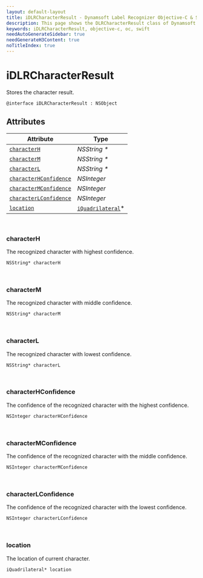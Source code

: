 ```yaml
---
layout: default-layout
title: iDLRCharacterResult - Dynamsoft Label Recognizer Objective-C & Swift Class
description: This page shows the DLRCharacterResult class of Dynamsoft Label Recognizer for iOS SDK.
keywords: iDLRCharacterResult, objective-c, oc, swift
needAutoGenerateSidebar: true
needGenerateH3Content: true
noTitleIndex: true
---
```


# iDLRCharacterResult

Stores the character result.
  
```objc
@interface iDLRCharacterResult : NSObject 
```

## Attributes
  
| Attribute | Type |
|---------- | ---- |
| [`characterH`](#characterh) | *NSString \** |
| [`characterM`](#characterm) | *NSString \** |
| [`characterL`](#characterl) | *NSString \** |
| [`characterHConfidence`](#characterhconfidence) | *NSInteger* |
| [`characterMConfidence`](#charactermconfidence) | *NSInteger* |
| [`characterLConfidence`](#characterlconfidence) | *NSInteger* |
| [`location`](#location) | [`iQuadrilateral`](quadrilateral.md)\* |

&nbsp;

### characterH

The recognized character with highest confidence.

```objc
NSString* characterH
```

&nbsp;

### characterM

The recognized character with middle confidence.

```objc
NSString* characterM
```

&nbsp;

### characterL

The recognized character with lowest confidence.

```objc
NSString* characterL
```

&nbsp;

### characterHConfidence

The confidence of the recognized character with the highest confidence.

```objc
NSInteger characterHConfidence
```

&nbsp;

### characterMConfidence

The confidence of the recognized character with the middle confidence.

```objc
NSInteger characterMConfidence
```

&nbsp;

### characterLConfidence

The confidence of the recognized character with the lowest confidence.

```objc
NSInteger characterLConfidence
```

&nbsp;

### location

The location of current character.

```objc
iQuadrilateral* location
```
